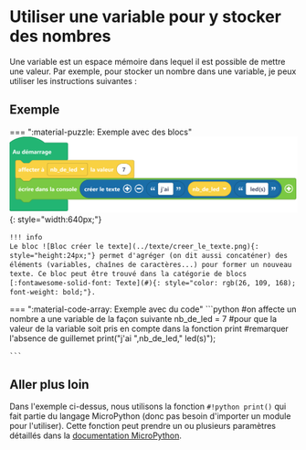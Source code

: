 # Utiliser une variable pour y stocker des nombres
Une variable est un espace mémoire dans lequel il est possible de mettre une valeur. Par exemple, pour stocker un nombre dans une variable, je peux utiliser les instructions suivantes :


## Exemple

=== ":material-puzzle: Exemple avec des blocs"
     ![Blocs variable texte](variable_nombre.png){: style="width:640px;"}

    !!! info
    Le bloc ![Bloc créer le texte](../texte/creer_le_texte.png){: style="height:24px;"} permet d'agréger (on dit aussi concaténer) des éléments (variables, chaînes de caractères...) pour former un nouveau texte. Ce bloc peut être trouvé dans la catégorie de blocs [:fontawesome-solid-font: Texte](#){: style="color: rgb(26, 109, 168); font-weight: bold;"}.


=== ":material-code-array: Exemple avec du code"
    ```python
    #on affecte un nombre a une variable de la façon suivante
    nb_de_led = 7
    #pour que la valeur de la variable soit pris en compte dans la fonction print
    #remarquer l'absence de guillemet
    print("j'ai ",nb_de_led," led(s)");

    ```

## Aller plus loin
Dans l'exemple ci-dessus, nous utilisons la fonction `#!python print()` qui fait partie du langage MicroPython (donc pas besoin d'importer un module pour l'utiliser). Cette fonction peut prendre un ou plusieurs paramètres détaillés dans la [documentation MicroPython](https://www.micropython.fr/reference/03.builtin/print/).